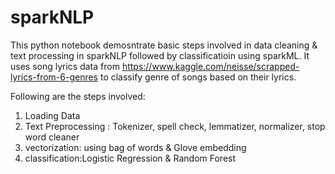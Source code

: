 # sparkNLP
This python notebook demosntrate basic steps involved in data cleaning & text processing in sparkNLP followed by classificatioin using sparkML.
It uses song lyrics data from <https://www.kaggle.com/neisse/scrapped-lyrics-from-6-genres> to classify genre of songs based on their lyrics.

Following are the steps involved:
1. Loading Data
2. Text Preprocessing : Tokenizer, spell check, lemmatizer, normalizer, stop word cleaner
3. vectorization: using bag of words & Glove embedding
4. classification:Logistic Regression & Random Forest


